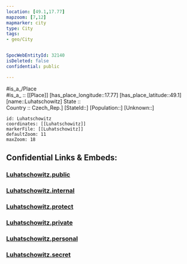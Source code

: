 ```yaml
---
location: [49.1,17.77] 
mapzoom: [7,12] 
mapmarker: city 
type: City
tags:
- geo/City


SpocWebEntityId: 32140
isDeleted: false
confidential: public

---
```

#is_a_/Place  
#is_a_ :: [[Place]] 
[has_place_longitude::17.77] 
[has_place_latitude::49.1] 
[name::Luhatschowitz] 
State ::  
Country :: Czech_Rep.] 
[StateId::] 
[Population::] 
[Unknown::] 


```leaflet
id: Luhatschowitz
coordinates: [[Luhatschowitz]] 
markerFile: [[Luhatschowitz]] 
defaultZoom: 11 
maxZoom: 18
```


## Confidential Links & Embeds: 

### [Luhatschowitz.public](/_public/\Earth\Continent\Europe\Europe~Central\Czech_Republic\regions~Czech_Republic\Zlínský\CityLuhatschowitz.public.md) 

### [Luhatschowitz.internal](/_internal/\Earth\Continent\Europe\Europe~Central\Czech_Republic\regions~Czech_Republic\Zlínský\CityLuhatschowitz.internal.md) 

### [Luhatschowitz.protect](/_protect/\Earth\Continent\Europe\Europe~Central\Czech_Republic\regions~Czech_Republic\Zlínský\CityLuhatschowitz.protect.md) 

### [Luhatschowitz.private](/_private/\Earth\Continent\Europe\Europe~Central\Czech_Republic\regions~Czech_Republic\Zlínský\CityLuhatschowitz.private.md) 

### [Luhatschowitz.personal](/_personal/\Earth\Continent\Europe\Europe~Central\Czech_Republic\regions~Czech_Republic\Zlínský\CityLuhatschowitz.personal.md) 

### [Luhatschowitz.secret](/_secret/\Earth\Continent\Europe\Europe~Central\Czech_Republic\regions~Czech_Republic\Zlínský\CityLuhatschowitz.secret.md)

